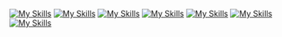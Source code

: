 <!--# 📚 STACKS-->
<!-- ### Languages
[![My Skills](https://skillicons.dev/icons?i=js,ts&theme=light)](https://skillicons.dev)
<!--[![My Skills](https://skillicons.dev/icons?i=js,ts,html,css&theme=light)](https://skillicons.dev) -->

<!--### Frameworks
[![My Skills](https://skillicons.dev/icons?i=nodejs&theme=light)](https://skillicons.dev)
[![OpenAI Logo](https://velog.velcdn.com/images/for_i_in_range/post/4704b07e-a588-4fc3-a764-421f17d28a92/image.png)](https://www.openai.com)
[![My Skills](https://skillicons.dev/icons?i=express,nestjs,react&theme=light)](https://skillicons.dev)

### Infra
[![My Skills](https://skillicons.dev/icons?i=linux)](https://skillicons.dev)
[![My Skills](https://skillicons.dev/icons?i=aws,cloudflare,docker,kubernetes&theme=light)](https://skillicons.dev)

### DB
[![My Skills](https://skillicons.dev/icons?i=mysql,postgres,mongodb&theme=light)](https://skillicons.dev)

### Tools
[![My Skills](https://skillicons.dev/icons?i=git,github,notion,vscode)](https://skillicons.dev)</br>
---
[![Top Langs](https://github-readme-stats.vercel.app/api/top-langs/?username=foriinrangelen&layout=compact)](https://github.com/anuraghazra/github-readme-stats) -->
[![My Skills](https://skillicons.dev/icons?i=js,ts&theme=light)](https://skillicons.dev)
[![My Skills](https://skillicons.dev/icons?i=nodejs&theme=light)](https://skillicons.dev)
[![My Skills](https://skillicons.dev/icons?i=express,nestjs,react&theme=light)](https://skillicons.dev)
[![My Skills](https://skillicons.dev/icons?i=linux)](https://skillicons.dev)
[![My Skills](https://skillicons.dev/icons?i=aws,cloudflare,docker,kubernetes&theme=light)](https://skillicons.dev)
[![My Skills](https://skillicons.dev/icons?i=mysql,postgres,mongodb&theme=light)](https://skillicons.dev)
[![My Skills](https://skillicons.dev/icons?i=git,github,notion,vscode)](https://skillicons.dev)</br>


